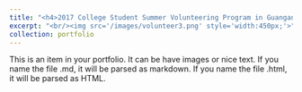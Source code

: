 ```yaml
---
title: "<h4>2017 College Student Summer Volunteering Program in Guangan</h4>"
excerpt: "<br/><img src='/images/volunteer3.png' style='width:450px;'>"
collection: portfolio
---
```


This is an item in your portfolio. It can be have images or nice text. If you name the file .md, it will be parsed as markdown. If you name the file .html, it will be parsed as HTML. 

